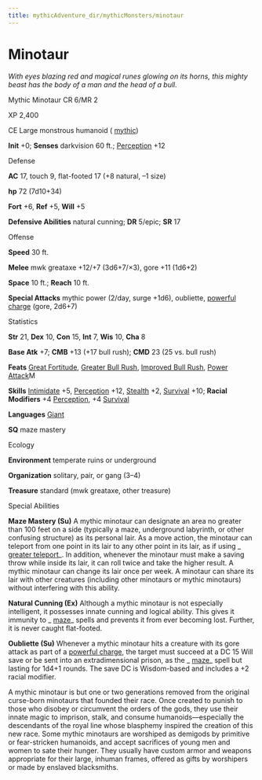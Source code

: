 ```yaml
---
title: mythicAdventure_dir/mythicMonsters/minotaur
---
```

# Minotaur

_With eyes blazing red and magical runes glowing on its horns, this mighty beast has the body of a man and the head of a bull._

Mythic Minotaur CR 6/MR 2

XP 2,400

CE Large monstrous humanoid ( [mythic](mythicAdventure_dir/mythicMonsters#_mythic-subtype))

**Init** +0; **Senses** darkvision 60 ft.; [Perception](skills/perception#_perception) +12

Defense

**AC** 17, touch 9, flat-footed 17 (+8 natural, –1 size)

**hp** 72 (7d10+34)

**Fort** +6, **Ref** +5, **Will** +5

**Defensive Abilities** natural cunning; **DR** 5/epic; **SR** 17

Offense

**Speed** 30 ft.

**Melee** mwk greataxe +12/+7 (3d6+7/×3), gore +11 (1d6+2)

**Space** 10 ft.; **Reach** 10 ft.

**Special Attacks** mythic power (2/day, surge +1d6), oubliette, [powerful charge](monster_dir/universalMonsterRules#_powerful-charge) (gore, 2d6+7)

Statistics

**Str** 21, **Dex** 10, **Con** 15, **Int** 7, **Wis** 10, **Cha** 8

**Base Atk** +7; **CMB** +13 (+17 bull rush); **CMD** 23 (25 vs. bull rush)

**Feats** [Great Fortitude](feats#_great-fortitude), [Greater Bull Rush](feats#_greater-bull-rush), [Improved Bull Rush](feats#_improved-bull-rush), [Power Attack](mythicAdventures/mythicFeats#_power-attack-mythic)M

**Skills** [Intimidate](skill_dir/intimidate#_intimidate) +5, [Perception](skills/perception#_perception) +12, [Stealth](skill_dir/stealth#_stealth) +2, [Survival](skills/survival#_survival) +10; **Racial Modifiers** +4 [Perception](skill_dir/perception#_perception), +4 [Survival](skills/survival#_survival)

**Languages** [Giant](monster_dir/creatureTypes#_giant-subtype)

**SQ** maze mastery

Ecology

**Environment** temperate ruins or underground

**Organization** solitary, pair, or gang (3–4)

**Treasure** standard (mwk greataxe, other treasure)

Special Abilities

**Maze Mastery (Su)** A mythic minotaur can designate an area no greater than 100 feet on a side (typically a maze, underground labyrinth, or other confusing structure) as its personal lair. As a move action, the minotaur can teleport from one point in its lair to any other point in its lair, as if using _ [greater teleport](spells/teleport#_teleport-greater)_. In addition, whenever the minotaur must make a saving throw while inside its lair, it can roll twice and take the higher result. A mythic minotaur can change its lair once per week. A minotaur can share its lair with other creatures (including other minotaurs or mythic minotaurs) without interfering with this ability.

**Natural Cunning (Ex)** Although a mythic minotaur is not especially intelligent, it possesses innate cunning and logical ability. This gives it immunity to _ [maze](spell_dir/maze#_maze)_ spells and prevents it from ever becoming lost. Further, it is never caught flat-footed.

**Oubliette (Su)** Whenever a mythic minotaur hits a creature with its gore attack as part of a [powerful charge](monsters/universalMonsterRules#_powerful-charge), the target must succeed at a DC 15 Will save or be sent into an extradimensional prison, as the _ [maze](spell_dir/maze#_maze)_ spell but lasting for 1d4+1 rounds. The save DC is Wisdom-based and includes a +2 racial modifier.

A mythic minotaur is but one or two generations removed from the original curse-born minotaurs that founded their race. Once created to punish to those who disobey or circumvent the orders of the gods, they use their innate magic to imprison, stalk, and consume humanoids—especially the descendants of the royal line whose blasphemy inspired the creation of this new race. Some mythic minotaurs are worshiped as demigods by primitive or fear-stricken humanoids, and accept sacrifices of young men and women to sate their hunger. They usually have custom armor and weapons appropriate for their large, inhuman frames, offered as gifts by worshipers or made by enslaved blacksmiths.

